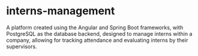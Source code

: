 # interns-management
A platform created using the Angular and Spring Boot frameworks, with PostgreSQL as the database backend, designed to manage interns within a company, allowing for tracking attendance and evaluating interns by their supervisors.
